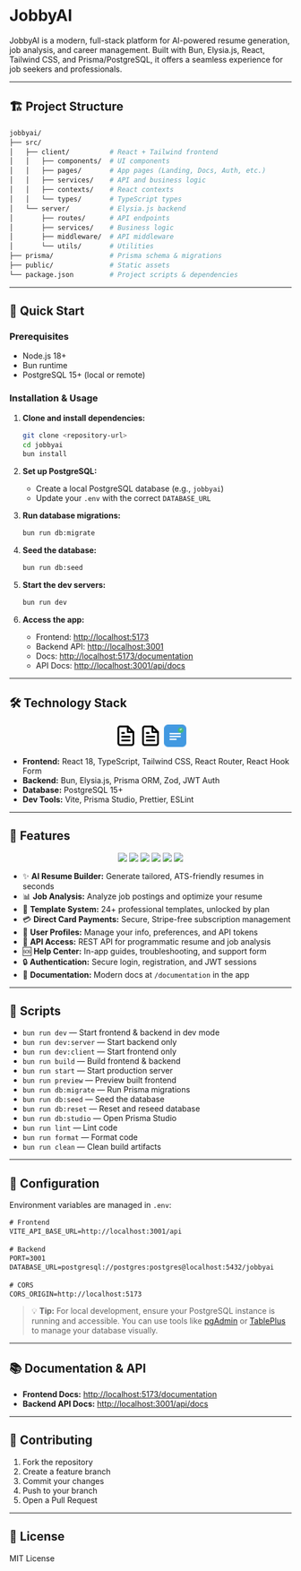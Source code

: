 # JobbyAI

JobbyAI is a modern, full-stack platform for AI-powered resume generation, job analysis, and career management. Built with Bun, Elysia.js, React, Tailwind CSS, and Prisma/PostgreSQL, it offers a seamless experience for job seekers and professionals.

---

## 🏗️ Project Structure

```bash
jobbyai/
├── src/
│   ├── client/          # React + Tailwind frontend
│   │   ├── components/  # UI components
│   │   ├── pages/       # App pages (Landing, Docs, Auth, etc.)
│   │   ├── services/    # API and business logic
│   │   ├── contexts/    # React contexts
│   │   └── types/       # TypeScript types
│   └── server/          # Elysia.js backend
│       ├── routes/      # API endpoints
│       ├── services/    # Business logic
│       ├── middleware/  # API middleware
│       └── utils/       # Utilities
├── prisma/              # Prisma schema & migrations
├── public/              # Static assets
└── package.json         # Project scripts & dependencies
```

---

## 🚀 Quick Start

### Prerequisites

- Node.js 18+
- Bun runtime
- PostgreSQL 15+ (local or remote)

### Installation & Usage

1. **Clone and install dependencies:**

   ```bash
   git clone <repository-url>
   cd jobbyai
   bun install
   ```

2. **Set up PostgreSQL:**
   - Create a local PostgreSQL database (e.g., `jobbyai`)
   - Update your `.env` with the correct `DATABASE_URL`
3. **Run database migrations:**

   ```bash
   bun run db:migrate
   ```

4. **Seed the database:**

   ```bash
   bun run db:seed
   ```

5. **Start the dev servers:**

   ```bash
   bun run dev
   ```

6. **Access the app:**
   - Frontend: [http://localhost:5173](http://localhost:5173)
   - Backend API: [http://localhost:3001](http://localhost:3001)
   - Docs: [http://localhost:5173/documentation](http://localhost:5173/documentation)
   - API Docs: [http://localhost:3001/api/docs](http://localhost:3001/api/docs)

---

## 🛠️ Technology Stack

<div align="center">
  <img src="public/vite.svg" alt="Vite" width="40"/>
  <img src="https://raw.githubusercontent.com/stephenprahl/jobbyai/main/public/vite.svg" alt="Vite" width="40"/>
  <img src="https://raw.githubusercontent.com/stephenprahl/jobbyai/main/extension/icons/icon.svg" alt="JobbyAI" width="40"/>
</div>

- **Frontend:** React 18, TypeScript, Tailwind CSS, React Router, React Hook Form
- **Backend:** Bun, Elysia.js, Prisma ORM, Zod, JWT Auth
- **Database:** PostgreSQL 15+
- **Dev Tools:** Vite, Prisma Studio, Prettier, ESLint

---

## 🌟 Features

<div align="center">
  <img src="https://img.shields.io/badge/AI%20Resume%20Builder-✨-blueviolet"/>
  <img src="https://img.shields.io/badge/Job%20Analysis-📊-blue"/>
  <img src="https://img.shields.io/badge/Templates-24%2B-green"/>
  <img src="https://img.shields.io/badge/Direct%20Payments-💳-orange"/>
  <img src="https://img.shields.io/badge/API%20Access-REST-yellow"/>
  <img src="https://img.shields.io/badge/Help%20Center-🆘-red"/>
</div>

- ✨ **AI Resume Builder:** Generate tailored, ATS-friendly resumes in seconds
- 📊 **Job Analysis:** Analyze job postings and optimize your resume
- 🎨 **Template System:** 24+ professional templates, unlocked by plan
- 💳 **Direct Card Payments:** Secure, Stripe-free subscription management
- 👤 **User Profiles:** Manage your info, preferences, and API tokens
- 📄 **API Access:** REST API for programmatic resume and job analysis
- 🆘 **Help Center:** In-app guides, troubleshooting, and support form
- 🔒 **Authentication:** Secure login, registration, and JWT sessions
- 📝 **Documentation:** Modern docs at `/documentation` in the app

---

## 📝 Scripts

- `bun run dev` — Start frontend & backend in dev mode
- `bun run dev:server` — Start backend only
- `bun run dev:client` — Start frontend only
- `bun run build` — Build frontend & backend
- `bun run start` — Start production server
- `bun run preview` — Preview built frontend
- `bun run db:migrate` — Run Prisma migrations
- `bun run db:seed` — Seed the database
- `bun run db:reset` — Reset and reseed database
- `bun run db:studio` — Open Prisma Studio
- `bun run lint` — Lint code
- `bun run format` — Format code
- `bun run clean` — Clean build artifacts

---

## 🔧 Configuration

Environment variables are managed in `.env`:

```env
# Frontend
VITE_API_BASE_URL=http://localhost:3001/api

# Backend
PORT=3001
DATABASE_URL=postgresql://postgres:postgres@localhost:5432/jobbyai

# CORS
CORS_ORIGIN=http://localhost:5173
```

> 💡 **Tip:** For local development, ensure your PostgreSQL instance is running and accessible. You can use tools like [pgAdmin](https://www.pgadmin.org/) or [TablePlus](https://tableplus.com/) to manage your database visually.

---

## 📚 Documentation & API

- **Frontend Docs:** [http://localhost:5173/documentation](http://localhost:5173/documentation)
- **Backend API Docs:** [http://localhost:3001/api/docs](http://localhost:3001/api/docs)

---

## 🤝 Contributing

1. Fork the repository
2. Create a feature branch
3. Commit your changes
4. Push to your branch
5. Open a Pull Request

---

## 📄 License

MIT License
